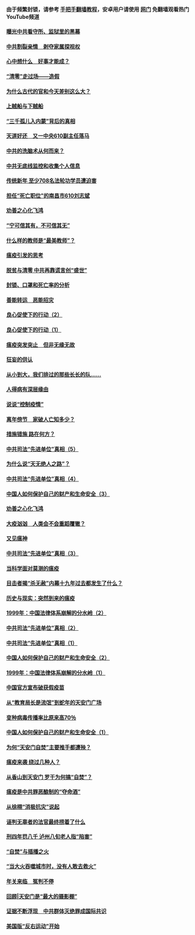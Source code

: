 #### 由于频繁封锁，请参考 [手把手翻墙教程](https://github.com/gfw-breaker/guides/wiki/)，安卓用户请使用 [网门](https://github.com/gfw-breaker/nogfw/blob/master/dl.md?t=03222200) 免翻墙观看热门YouTube频道 

#### [曝光中共看守所、监狱里的黑幕](../pages/19/422390.md?t=03222200) 

#### [中共割裂亲情　剥夺家属探视权](../pages/19/422364.md?t=03222200) 

#### [心中想什么　好事才能成？](../pages/19/422318.md?t=03222200) 

#### [“清零”走过场——造假](../pages/19/422306.md?t=03222200) 

#### [为什么古代的官和今天差别这么大？](../pages/19/422228.md?t=03222200) 

#### [上贼船与下贼船](../pages/19/422276.md?t=03222200) 

#### [“三千孤儿入内蒙”背后的真相](../pages/19/422229.md?t=03222200) 

#### [天道好还　又一中央610副主任落马](../pages/19/422155.md?t=03222200) 

#### [中共的洗脑术从何而来？](../pages/19/422154.md?t=03222200) 

#### [中共无底线监控和收集个人信息](../pages/19/422039.md?t=03222200) 

#### [传统新年 至少708名法轮功学员遭迫害](../pages/19/421946.md?t=03222200) 

#### [担任“死亡职位”的南昌市610刘志斌](../pages/19/421957.md?t=03222200) 

#### [劝善之心化飞鸿](../pages/19/421164.md?t=03222200) 

#### [“宁可信其有，不可信其无”](../pages/19/421691.md?t=03222200) 

#### [什么样的教师是“最美教师”？](../pages/19/421755.md?t=03222200) 

#### [瘟疫引发的思考](../pages/19/421594.md?t=03222200) 

#### [脱贫与清零 中共再靠谎言创“盛世”](../pages/19/421590.md?t=03222200) 

#### [封锁、口罩和死亡率的分析](../pages/19/421495.md?t=03222200) 

#### [善能转运　恶能招灾](../pages/19/421334.md?t=03222200) 

#### [良心促使下的行动（2）](../pages/19/421361.md?t=03222200) 

#### [良心促使下的行动（1）](../pages/19/421302.md?t=03222200) 

#### [瘟疫突发突止　但非无缘无故](../pages/19/421281.md?t=03222200) 

#### [狂妄的供认](../pages/19/421199.md?t=03222200) 

#### [从小到大，我们排过的那些长长的队……](../pages/19/421243.md?t=03222200) 

#### [人得病有深层缘由](../pages/19/420864.md?t=03222200) 

#### [说说“控制疫情”](../pages/19/420831.md?t=03222200) 

#### [离年傍节　家破人亡知多少？](../pages/19/420563.md?t=03222200) 

#### [措施错施  路在何方？](../pages/19/420076.md?t=03222200) 

#### [中共司法“先进单位”真相（5）](../pages/19/419453.md?t=03222200) 

#### [为什么说“天无绝人之路”？](../pages/19/419618.md?t=03222200) 

#### [中共司法“先进单位”真相（4）](../pages/19/419452.md?t=03222200) 

#### [中国人如何保护自己的财产和生命安全（3）](../pages/19/419405.md?t=03222200) 

#### [劝善之心化飞鸿](../pages/19/418758.md?t=03222200) 

#### [大疫汹汹　人类会不会重蹈覆辙？](../pages/19/419691.md?t=03222200) 

#### [又见瘟神](../pages/19/419225.md?t=03222200) 

#### [中共司法“先进单位”真相（3）](../pages/19/419451.md?t=03222200) 

#### [当科学面对莫测的瘟疫](../pages/19/419625.md?t=03222200) 

#### [目击者揭“杀无赦”内幕十九年过去都发生了什么？](../pages/19/419617.md?t=03222200) 

#### [历史与现实：突然到来的瘟疫](../pages/19/419619.md?t=03222200) 

#### [1999年：中国法律体系崩解的分水岭（2）](../pages/19/419455.md?t=03222200) 

#### [中共司法“先进单位”真相（2）](../pages/19/419450.md?t=03222200) 

#### [中共司法“先进单位”真相（1）](../pages/19/419449.md?t=03222200) 

#### [中国人如何保护自己的财产和生命安全（2）](../pages/19/419404.md?t=03222200) 

#### [1999年：中国法律体系崩解的分水岭（1）](../pages/19/419454.md?t=03222200) 

#### [中国官方宣布破获假疫苗](../pages/19/419504.md?t=03222200) 

#### [从“教育局长是流氓”到蛇年的天安门广场](../pages/19/419470.md?t=03222200) 

#### [变种病毒传播率比原来高70％](../pages/19/419456.md?t=03222200) 

#### [中国人如何保护自己的财产和生命安全（1）](../pages/19/419403.md?t=03222200) 

#### [为何“天安门自焚”主要推手都遭殃？](../pages/19/419348.md?t=03222200) 

#### [瘟疫来袭 绕过几种人？](../pages/19/419349.md?t=03222200) 

#### [从香山到天安门 罗干为何搞“自焚”？](../pages/19/419270.md?t=03222200) 

#### [瘟疫是中共罪恶酿制的“夺命酒”](../pages/19/419223.md?t=03222200) 

#### [从徐栩“消极抗灾”说起](../pages/19/419224.md?t=03222200) 

#### [诬判无辜者的法官最终捞着了什么](../pages/19/419268.md?t=03222200) 

#### [刑四年罚八千 泸州八旬老人指“陷害”](../pages/19/419232.md?t=03222200) 

#### [“自焚”与插播之火](../pages/19/419226.md?t=03222200) 

#### [“当大火吞噬城市时，没有人敢去救火”](../pages/19/419077.md?t=03222200) 

#### [年关来临　冤判不停](../pages/19/419093.md?t=03222200) 

#### [回顾|天安门是“最大的摄影棚”](../pages/19/380866.md?t=03222200) 

#### [证据不断浮现　中共群体灭绝罪成国际共识](../pages/19/419031.md?t=03222200) 

#### [美国版“反右运动”开始](../pages/19/419030.md?t=03222200) 

